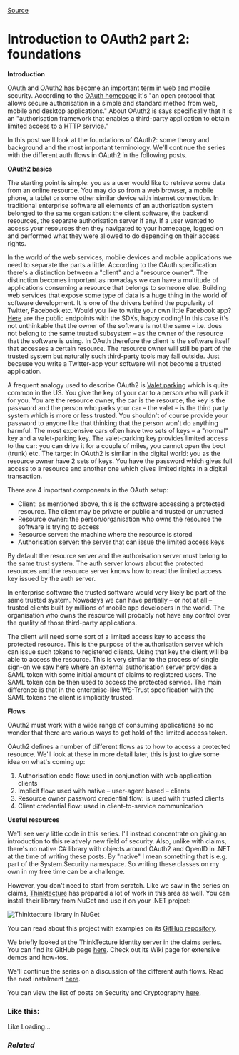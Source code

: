 [Source](http://dotnetcodr.com/2014/01/23/introduction-to-oauth2-part-2-foundations/ "Permalink to Introduction to OAuth2 part 2: foundations")

# Introduction to OAuth2 part 2: foundations

**Introduction**

OAuth and OAuth2 has become an important term in web and mobile security. According to the [OAuth homepage][1] it's "an open protocol that allows secure authorisation in a simple and standard method from web, mobile and desktop applications." About OAuth2 is says specifically that it is an "authorisation framework that enables a third-party application to obtain limited access to a HTTP service."

In this post we'll look at the foundations of OAuth2: some theory and background and the most important terminology. We'll continue the series with the different auth flows in OAuth2 in the following posts.

**OAuth2 basics**

The starting point is simple: you as a user would like to retrieve some data from an online resource. You may do so from a web browser, a mobile phone, a tablet or some other similar device with internet connection. In traditional enterprise software all elements of an authorisation system belonged to the same organisation: the client software, the backend resources, the separate authorisation server if any. If a user wanted to access your resources then they navigated to your homepage, logged on and performed what they were allowed to do depending on their access rights.

In the world of the web services, mobile devices and mobile applications we need to separate the parts a little. According to the OAuth specification there's a distinction between a "client" and a "resource owner". The distinction becomes important as nowadays we can have a multitude of applications consuming a resource that belongs to someone else. Building web services that expose some type of data is a huge thing in the world of software development. It is one of the drivers behind the popularity of Twitter, Facebook etc. Would you like to write your own little Facebook app? [Here][2] are the public endpoints with the SDKs, happy coding! In this case it's not unthinkable that the owner of the software is not the same – i.e. does not belong to the same trusted subsystem – as the owner of the resource that the software is using. In OAuth therefore the client is the software itself that accesses a certain resource. The resource owner will still be part of the trusted system but naturally such third-party tools may fall outside. Just because you write a Twitter-app your software will not become a trusted application.

A frequent analogy used to describe OAuth2 is [Valet parking][3] which is quite common in the US. You give the key of your car to a person who will park it for you. You are the resource owner, the car is the resource, the key is the password and the person who parks your car – the valet – is the third party system which is more or less trusted. You shouldn't of course provide your password to anyone like that thinking that the person won't do anything harmful. The most expensive cars often have two sets of keys – a "normal" key and a valet-parking key. The valet-parking key provides limited access to the car: you can drive it for a couple of miles, you cannot open the boot (trunk) etc. The target in OAuth2 is similar in the digital world: you as the resource owner have 2 sets of keys. You have the password which gives full access to a resource and another one which gives limited rights in a digital transaction.

There are 4 important components in the OAuth setup:

* Client: as mentioned above, this is the software accessing a protected resource. The client may be private or public and trusted or untrusted
* Resource owner: the person/organisation who owns the resource the software is trying to access
* Resource server: the machine where the resource is stored
* Authorisation server: the server that can issue the limited access keys

By default the resource server and the authorisation server must belong to the same trust system. The auth server knows about the protected resources and the resource server knows how to read the limited access key issued by the auth server.

In enterprise software the trusted software would very likely be part of the same trusted system. Nowadays we can have partially – or not at all – trusted clients built by millions of mobile app developers in the world. The organisation who owns the resource will probably not have any control over the quality of those third-party applications.

The client will need some sort of a limited access key to access the protected resource. This is the purpose of the authorisation server which can issue such tokens to registered clients. Using that key the client will be able to access the resource. This is very similar to the process of single sign-on we saw [here][4] where an external authorisation server provides a SAML token with some initial amount of claims to registered users. The SAML token can be then used to access the protected service. The main difference is that in the enterprise-like WS-Trust specification with the SAML tokens the client is implicitly trusted.

**Flows**

OAuth2 must work with a wide range of consuming applications so no wonder that there are various ways to get hold of the limited access token.

OAuth2 defines a number of different flows as to how to access a protected resource. We'll look at these in more detail later, this is just to give some idea on what's coming up:

1. Authorisation code flow: used in conjunction with web application clients
2. Implicit flow: used with native – user-agent based – clients
3. Resource owner password credential flow: is used with trusted clients
4. Client credential flow: used in client-to-service communication

**Useful resources**

We'll see very little code in this series. I'll instead concentrate on giving an introduction to this relatively new field of security. Also, unlike with claims, there's no native C# library with objects around OAuth2 and OpenID in .NET at the time of writing these posts. By "native" I mean something that is e.g. part of the System.Security namespace. So writing these classes on my own in my free time can be a challenge.

However, you don't need to start from scratch. Like we saw in the series on claims, [Thinktecture][5] has prepared a lot of work in this area as well. You can install their library from NuGet and use it on your .NET project:

![Thinktecture library in NuGet][6]

You can read about this project with examples on its [GitHub repository][7].

We briefly looked at the ThinkTecture identity server in the claims series. You can find its GitHub page [here][8]. Check out its Wiki page for extensive demos and how-tos.

We'll continue the series on a discussion of the different auth flows. Read the next instalment [here][9].

You can view the list of posts on Security and Cryptography [here][10].

### Like this:

Like Loading...

### _Related_

[1]: http://oauth.net/ "OAuth homepage"
[2]: https://developers.facebook.com/ "Facebook developer page"
[3]: http://en.wikipedia.org/wiki/Valet_parking "Valet Parking on Wikipedia"
[4]: http://dotnetcodr.com/2013/03/18/external-authentication-with-claims-and-ws-federation-in-mvc4-net4-5-part-4-single-signout-and-single-signon/ "External authentication with Claims and WS-Federation in MVC4 .NET4.5 Part 4: Single SignOut and Single SignOn"
[5]: http://www.thinktecture.com/ "ThinkTecture homepage"
[6]: http://dotnetcodr.files.wordpress.com/2013/12/thinktecture-library-in-nuget.png?w=630&h=300
[7]: https://github.com/thinktecture/Thinktecture.IdentityModel.45 "ThinkTecture identity model on GitHub"
[8]: https://github.com/thinktecture/Thinktecture.IdentityServer.v2 "ThinkTecture identity server on GitHub"
[9]: http://dotnetcodr.com/2014/01/27/introduction-to-oauth2-part-3-the-code-flow/ "Introduction to OAuth2 part 3: the code flow"
[10]: http://dotnetcodr.com/security-and-cryptography/ "Security and cryptography"
